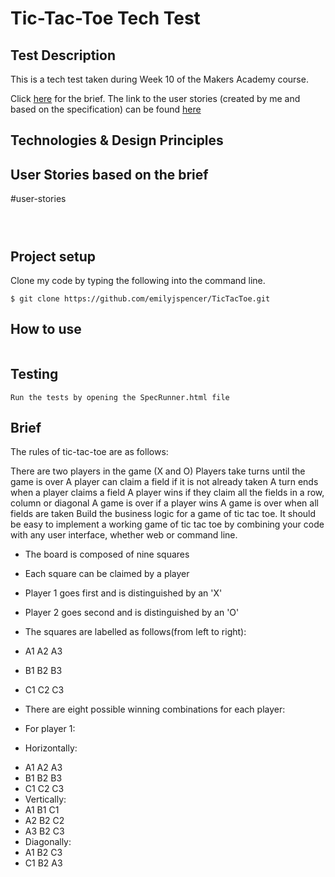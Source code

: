 # Tic-Tac-Toe Tech Test

## Test Description

This is a tech test taken during Week 10 of the Makers Academy course. 

Click [here](#brief) for the brief.
The link to the user stories (created by me and based on the specification) can be found [here](#user-stories)

## Technologies & Design Principles


## User Stories based on the brief
#user-stories
```



```

## Project setup

Clone my code by typing the following into the command line.<br>

```
$ git clone https://github.com/emilyjspencer/TicTacToe.git

```

## How to use

```

```

## Testing

```
Run the tests by opening the SpecRunner.html file

```

## Brief

The rules of tic-tac-toe are as follows:

There are two players in the game (X and O)
Players take turns until the game is over
A player can claim a field if it is not already taken
A turn ends when a player claims a field
A player wins if they claim all the fields in a row, column or diagonal
A game is over if a player wins
A game is over when all fields are taken
Build the business logic for a game of tic tac toe. 
It should be easy to implement a working game of tic tac toe by 
combining your code with any user interface, whether web or command line.


* The board is composed of nine squares
* Each square can be claimed by a player
* Player 1 goes first and is distinguished by an 'X'
* Player 2 goes second and is distinguished by an 'O'
* The squares are labelled as follows(from left to right):

* A1 A2 A3
* B1 B2 B3
* C1 C2 C3

* There are eight possible winning combinations for each player:
* For player 1:
* Horizontally: 
- A1 A2 A3
- B1 B2 B3
- C1 C2 C3
- Vertically:
- A1 B1 C1
- A2  B2 C2
- A3 B2 C3
- Diagonally:
- A1 B2 C3
- C1 B2 A3
